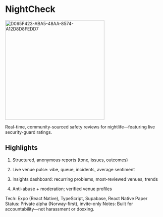 # NightCheck
<img width="320" alt="D065F423-ABA5-48AA-8574-A12D8D8FEDD7" src="https://github.com/user-attachments/assets/2bf2d628-80ef-417e-9981-1930dc473eaf" />

Real-time, community-sourced safety reviews for nightlife—featuring live security-guard ratings.

## Highlights

1. Structured, anonymous reports (tone, issues, outcomes)

2. Live venue pulse: vibe, queue, incidents, average sentiment

3. Insights dashboard: recurring problems, most-reviewed venues, trends

4. Anti-abuse + moderation; verified venue profiles

Tech: Expo (React Native), TypeScript, Supabase, React Native Paper
Status: Private alpha (Norway-first), invite-only
Notes: Built for accountability—not harassment or doxxing.
